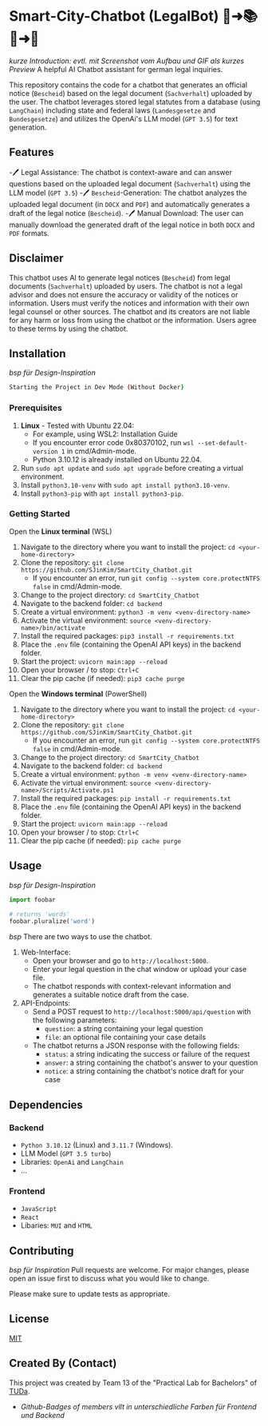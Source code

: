 # Smart-City-Chatbot (LegalBot) 📄➜📚🤖➜📝

*kurze Introduction: evtl. mit Screenshot vom Aufbau und GIF als kurzes Preview*
A helpful AI Chatbot assistant for german legal inquiries. 

This repository contains the code for a chatbot that generates an official notice (`Bescheid`) based on the legal document (`Sachverhalt`) uploaded by the user. The chatbot leverages stored legal statutes from a database (using `LangChain`) including state and federal laws (`Landesgesetze` and `Bundesgesetze`) and utilizes the OpenAi's LLM model (`GPT 3.5`) for text generation.

## Features 

-🖊️ Legal Assistance: The chatbot is context-aware and can answer questions based on the uploaded legal document (`Sachverhalt`) using the LLM model (`GPT 3.5`)
-🖊️ `Bescheid`-Generation: The chatbot analyzes the uploaded legal document (in `DOCX` and `PDF`) and automatically generates a draft of the legal notice (`Bescheid`).
-🖊️ Manual Download: The user can manually download the generated draft of the legal notice in both `DOCX` and `PDF` formats.

## Disclaimer

This chatbot uses AI to generate legal notices (`Bescheid`) from legal documents (`Sachverhalt`) uploaded by users. The chatbot is not a legal advisor and does not ensure the accuracy or validity of the notices or information. Users must verify the notices and information with their own legal counsel or other sources. The chatbot and its creators are not liable for any harm or loss from using the chatbot or the information. Users agree to these terms by using the chatbot.

## Installation 

*bsp für Design-Inspiration*
```bash
Starting the Project in Dev Mode (Without Docker)
```

### Prerequisites

1. **Linux** - Tested with Ubuntu 22.04:
   - For example, using WSL2: Installation Guide
   - If you encounter error code 0x80370102, run `wsl --set-default-version 1` in cmd/Admin-mode.
   - Python 3.10.12 is already installed on Ubuntu 22.04.
3. Run `sudo apt update` and `sudo apt upgrade` before creating a virtual environment.
4. Install `python3.10-venv` with `sudo apt install python3.10-venv`.
5. Install `python3-pip` with `apt install python3-pip`.

### Getting Started

Open the **Linux terminal** (WSL)

1. Navigate to the directory where you want to install the project: `cd <your-home-directory>`
2. Clone the repository: `git clone https://github.com/SJinKim/SmartCity_Chatbot.git`
   - If you encounter an error, run `git config --system core.protectNTFS false` in cmd/Admin-mode.
3. Change to the project directory: `cd SmartCity_Chatbot`
4. Navigate to the backend folder: `cd backend`
5. Create a virtual environment: `python3 -m venv <venv-directory-name>`
6. Activate the virtual environment: `source <venv-directory-name>/bin/activate`
7. Install the required packages: `pip3 install -r requirements.txt`
8. Place the `.env` file (containing the OpenAI API keys) in the backend folder.
9. Start the project: `uvicorn main:app --reload`
10. Open your browser / to stop: `Ctrl+C`
11. Clear the pip cache (if needed): `pip3 cache purge`

Open the **Windows terminal** (PowerShell)

1. Navigate to the directory where you want to install the project: `cd <your-home-directory>`
2. Clone the repository: `git clone https://github.com/SJinKim/SmartCity_Chatbot.git`
   - If you encounter an error, run `git config --system core.protectNTFS false` in cmd/Admin-mode.
3. Change to the project directory: `cd SmartCity_Chatbot`
4. Navigate to the backend folder: `cd backend`
5. Create a virtual environment: `python -m venv <venv-directory-name>`
6. Activate the virtual environment: `source <venv-directory-name>/Scripts/Activate.ps1`
7. Install the required packages: `pip install -r requirements.txt`
8. Place the `.env` file (containing the OpenAI API keys) in the backend folder.
9. Start the project: `uvicorn main:app --reload`
10. Open your browser / to stop: `Ctrl+C`
11. Clear the pip cache (if needed): `pip cache purge`

## Usage

*bsp für Design-Inspiration*
```python
import foobar

# returns 'words'
foobar.pluralize('word')
```

*bsp*
There are two ways to use the chatbot.

1. Web-Interface:
    - Open your browser and go to `http://localhost:5000`.
    - Enter your legal question in the chat window or upload your case file.
    - The chatbot responds with context-relevant information and generates a suitable notice draft from the case.
2. API-Endpoints:
    - Send a POST request to `http://localhost:5000/api/question` with the following parameters:
        - `question`: a string containing your legal question
        - `file`: an optional file containing your case details
    - The chatbot returns a JSON response with the following fields:
        - `status`: a string indicating the success or failure of the request
        - `answer`: a string containing the chatbot's answer to your question
        - `notice`: a string containing the chatbot's notice draft for your case

## Dependencies

### Backend

- `Python 3.10.12` (Linux) and `3.11.7` (Windows).
- LLM Model (`GPT 3.5 turbo`)
- Libraries: `OpenAi` and `LangChain`
- ...

### Frontend

- `JavaScript`
- `React`
- Libaries: `MUI` and `HTML`

## Contributing

*bsp für Inspiration*
Pull requests are welcome. For major changes, please open an issue first
to discuss what you would like to change.

Please make sure to update tests as appropriate.

## License

[MIT](https://choosealicense.com/licenses/mit/)

## Created By (Contact)

This project was created by Team 13 of the "Practical Lab for Bachelors" of [TUDa](https://www.informatik.tu-darmstadt.de/fb20/index.en.jsp).

- *Github-Badges of members vllt in unterschiedliche Farben für Frontend und Backend*